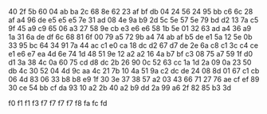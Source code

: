 40
2f  5b
60
04	ab	ba
2c
68  8e
62
23	af	bf	db
04
24	56
24
95	bb	c6
6c
28	af
a4
96	de	e5	e5	e5
7e
31  ad
08
4e  9a	b9
2d
5c  5e
57
5e	79	bd	d2
13
7a  c5
9f
45	a9	c9
65
06	a3
27
58	9e	cb	e3	e6	e6
58
1b	5e
01
32	63	ad
a4
36	a9
1a
31	6a	de  df
6c
68  81
6f
00	79	a5
72
9b	a4
74
ab	af	b5	de	e1
5a
12  5e
0b
33	95  bc
64
34  91
7a
44	ac  c1  e0
ca
18	dc
d2
67	d7	de
2e
6a  c8
c1
3c	c4	ce	e1  e6	e7	ea
4d
6e	74
1d
48	51  9e
12
a2	a2
16
4a	b7	bf	c3
08
75  a7
59
1f	d0	d1
3a
38	4c
0a
60	75	cd	d8	dc
2b
26  90
0c
52	63	cc
1a
1d  2a
09
0a	23	50	db
4c
30	52
04
4d	9c	aa
4c
21	7b
10
4a	51	9a	c2	dc	de
24
08  8d
01
67	c1	cb
06
4d	83
06
33	b8	b8	e9
1f
30  3e
37
38	57	a2
03
43  66
71
27	76	ae	cf	ef
89
30	ce
54
bb	cf	da
93
10	a2
2b
40	a2	b9	dd
2a
99	a6
2f
82	85	b3
3d

f0
f1	f1
f3
f7	f7  f7	f7
f8
fa
fc
fd
